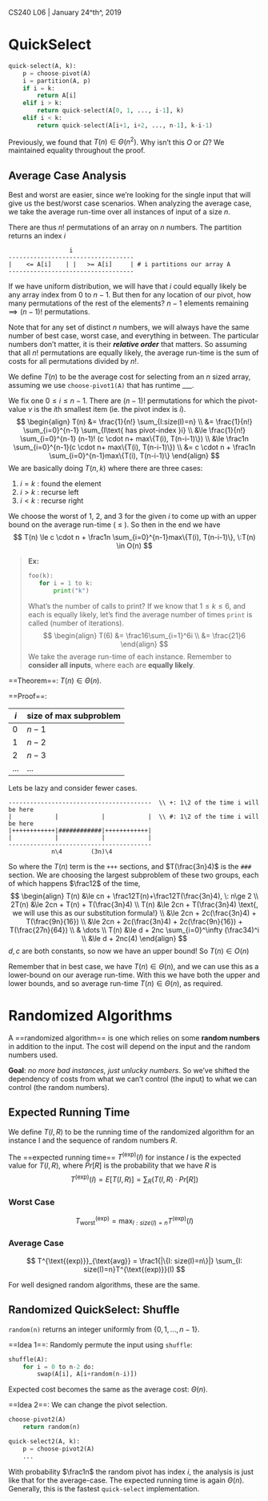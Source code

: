 CS240 L06 | January 24^th^, 2019

# QuickSelect

```python
quick-select(A, k):
    p = choose-pivot(A)
    i = partition(A, p)
    if i = k:
        return A[i]
    elif i > k:
        return quick-select(A[0, 1, ..., i-1], k)
    elif i < k:
        return quick-select(A[i+1, i+2, ..., n-1], k-i-1)
```

Previously, we found that $T(n) \in \Theta(n^2)$. Why isn’t this $O$ or $\Omega$? We maintained equality throughout the proof.

## Average Case Analysis

Best and worst are easier, since we’re looking for the single input that will give us the best/worst case scenarios. When analyzing the average case, we take the average run-time over all instances of input of a size $n$.

There are thus $n!$ permutations of an array on $n$ numbers. The partition returns an index $i$ 

```text
                 i
-----------------------------------
|    <= A[i]    | |   >= A[i]     | # i partitions our array A
-----------------------------------
```

If we have uniform distribution, we will have that $i$ could equally likely be any array index from 0 to $n-1$. But then for any location of our pivot, how many permutations of the rest of the elements? $n-1$ elements remaining $\implies (n-1)!$ permutations. 

Note that for any set of distinct $n$ numbers, we will always have the same number of best case, worst case, and everything in between. The particular numbers don’t matter, it is their ***relative order*** that matters. So assuming that all $n!$ permutations are equally likely, the average run-time is the sum of costs for all permutations divided by $n!$.

We define $T(n)$ to be the average cost for selecting from an $n$ sized array, assuming we use `choose-pivot1(A)` that has runtime ___.

We fix one $0 \le i \le n-1$. There are $(n-1)!$ permutations for which the pivot-value $v$ is the $i$th smallest item (ie. the pivot index is $i$).
$$
\begin{align}
T(n) &= \frac{1}{n!} \sum_{I:size(I)=n}
\\ &= \frac{1}{n!} \sum_{i=0}^{n-1} \sum_{I\text{ has pivot-index }i}
\\ &\le \frac{1}{n!} \sum_{i=0}^{n-1} (n-1)! (c \cdot n+ max\{T(i), T(n-i-1)\})
\\ &\le \frac1n \sum_{i=0}^{n-1}(c \cdot n+ max\{T(i), T(n-i-1)\})
\\ &= c \cdot n + \frac1n \sum_{i=0}^{n-1}max\{T(i), T(n-i-1)\}
\end{align}
$$
We are basically doing $T(n, k)$ where there are three cases:

1. $i=k​$ : found the element
2. $i >k​$ : recurse left
3. $i<k$ : recurse right

We choose the worst of 1, 2, and 3 for the given $i$ to come up with an upper bound on the average run-time ( $\le$ ). So then in the end we have 
$$
T(n) \le c \cdot n + \frac1n \sum_{i=0}^{n-1}max\{T(i), T(n-i-1)\}, \:T(n) \in O(n)
$$

>**Ex:**
>
>```python
>foo(k):
>    for i = 1 to k:
>        print("k")
>```
>
>What’s the number of calls to print? If we know that $1\le k\le6$, and each is equally likely, let’s find the average number of times `print` is called (number of iterations).
>$$
>\begin{align}
>T(6) &= \frac16\sum_{i=1}^6i
>\\ &= \frac{21}6
>\end{align}
>$$
>We take the average run-time of each instance. Remember to **consider all inputs**, where each are **equally likely**.

==Theorem==: $T(n) \in \Theta(n)$.

==Proof==: 

| $i$  | size of max subproblem |
| ---- | ---------------------- |
| 0    | $n-1$                  |
| 1    | $n-2$                  |
| 2    | $n-3$                  |
| ...  | ...                    |

Lets be lazy and consider fewer cases. 

```text
----------------------------------------  \\ +: 1\2 of the time i will be here
|            |            |            |  \\ #: 1\2 of the time i will be here
|++++++++++++|############|++++++++++++|
|            |            |            |
----------------------------------------
            n\4        (3n)\4
```

So where the $T(n)$ term is the `+++` sections, and $T(\frac{3n}4)$ is the `###` section. We are choosing the largest subproblem of these two groups, each of which happens $\frac12$ of the time,
$$
\begin{align}
T(n) &\le cn + \frac12T(n)+\frac12T(\frac{3n}4), \: n\ge 2
\\ 2T(n) &\le 2cn + T(n) + T(\frac{3n}4)
\\ T(n) &\le 2cn + T(\frac{3n}4) \text{,  we will use this as our substitution formula!}
\\ &\le 2cn + 2c(\frac{3n}4) + T(\frac{9n}{16})
\\ &\le 2cn + 2c(\frac{3n}4) + 2c(\frac{9n}{16}) + T(\frac{27n}{64})
\\ & \dots
\\ T(n) &\le d + 2nc \sum_{i=0}^\infty (\frac34)^i
\\ &\le d + 2nc(4)
\end{align}
$$
$d, c$ are both constants, so now we have an upper bound! So $T(n) \in O(n)$

Remember that in best case, we have $T(n) \in \Theta(n)$, and we can use this as a lower-bound on our average run-time. With this we have both the upper and lower bounds, and so average run-time $T(n) \in \Theta(n)$, as required.

# Randomized Algorithms

A ==randomized algorithm== is one which relies on some **random numbers** in addition to the input. The cost will depend on the input and the random numbers used.

**Goal**: *no more bad instances, just unlucky numbers*. So we’ve shifted the dependency of costs from what we can’t control (the input) to what we can control (the random numbers).

## Expected Running Time

We define $T(I, R)$ to be the running time of the randomized algorithm for an instance I and the sequence of random numbers $R$. 

The ==expected running time== $T^{\text{(exp)}}(I)$ for instance $I$ is the expected value for $T(I, R)$, where $Pr[R]$ is the probability that we have $R$ is
$$
T^{\text{(exp)}}(I) = E[T(I,R)] = \sum_R(T(I,R)\cdot Pr[R])
$$

### Worst Case

$$
T^{\text{(exp)}}_{\text{worst}} = \text{max}_{I: size(I)=n} T^{\text{(exp)}}(I)
$$

### Average Case

$$
T^{\text{(exp)}}_{\text{avg}} = \frac1{|\{I: size(I)=n\}|} \sum_{I: size(I)=n}T^{\text{(exp)}}(I)
$$

For well designed random algorithms, these are the same.

## Randomized QuickSelect: Shuffle

`random(n)` returns an integer uniformly from $\{0, 1, ..., n-1\}$.

==Idea 1==: Randomly permute the input using `shuffle`:

```python
shuffle(A):
    for i = 0 to n-2 do:
        swap(A[i], A[i+random(n-i)])
```

Expected cost becomes the same as the average cost: $\Theta(n)$.

==Idea 2==: We can change the pivot selection.

```python
choose-pivot2(A)
	return random(n)

quick-select2(A, k):
    p = choose-pivot2(A)
    ...
```

With probability $\frac1n$ the random pivot has index $i$, the analysis is just like that for the average-case. The expected running time is again $\Theta(n)$. Generally, this is the fastest `quick-select` implementation.